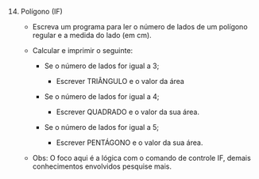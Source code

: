 14. Polígono (IF)

    - Escreva um programa para ler o número de lados de um polígono regular e a medida do lado (em cm).

    - Calcular e imprimir o seguinte:
        - Se o número de lados for igual a 3;
            - Escrever TRIÂNGULO e o valor da área

        - Se o número de lados for igual a 4;
            - Escrever QUADRADO e o valor da sua área.

        - Se o número de lados for igual a 5;
            - Escrever PENTÁGONO e o valor da sua área.

    - Obs: O foco aqui é a lógica com o comando de controle IF, demais conhecimentos envolvidos pesquise mais. 